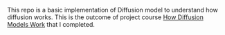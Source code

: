 This repo is a basic implementation of Diffusion model to understand how diffusion works. This is the outcome of project course [How Diffusion Models Work](https://www.coursera.org/learn/how-diffusion-models-work-project/) that I completed. 
